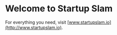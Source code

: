 Welcome to Startup Slam
=======================

For everything you need, visit [www.startupslam.io](http://www.startupslam.io).
